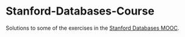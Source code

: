 # Stanford-Databases-Course

Solutions to some of the exercises in the [Stanford Databases MOOC](https://lagunita.stanford.edu/courses/DB/2014/SelfPaced/about).
